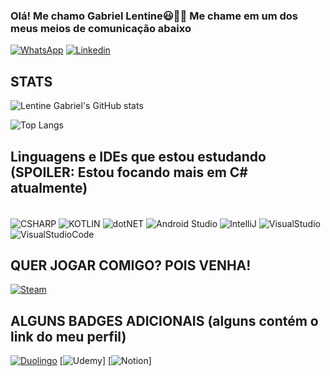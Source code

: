 ### Olá! Me chamo Gabriel Lentine😃👋🏻 Me chame em um dos meus meios de comunicação abaixo
[![WhatsApp](https://img.shields.io/badge/WhatsApp-25D366?style=for-the-badge&logo=whatsapp&logoColor=white)](https://api.whatsapp.com/send?phone=5511993240918)
[![Linkedin](https://img.shields.io/badge/LinkedIn-0077B5?style=for-the-badge&logo=linkedin&logoColor=white)](https://www.linkedin.com/in/gabriel-lentine-83a316239/)

## STATS
![Lentine Gabriel's GitHub stats](https://github-readme-stats.vercel.app/api?username=lentinegabriel&show_icons=true&theme=dracula)

![Top Langs](https://github-readme-stats.vercel.app/api/top-langs/?username=lentinegabriel&hide_progress=true)

## Linguagens e IDEs que estou estudando (SPOILER: Estou focando mais em C# atualmente)
<div style="display: inline_block"><br/>
  <img align="center" alt="CSHARP" src="https://img.shields.io/badge/C%23-239120?style=for-the-badge&logo=c-sharp&logoColor=white" />
  <img align="center" alt="KOTLIN" src="https://img.shields.io/badge/Kotlin-0095D5?&style=for-the-badge&logo=kotlin&logoColor=white" />
  <img align="center" alt="dotNET" src="https://img.shields.io/badge/.NET-5C2D91?style=for-the-badge&logo=.net&logoColor=white" />
  <img align="center" alt="Android Studio" src="https://img.shields.io/badge/Android_Studio-3DDC84?style=for-the-badge&logo=android-studio&logoColor=white" />
  <img align="center" alt="IntelliJ" src="https://img.shields.io/badge/IntelliJ_IDEA-000000.svg?style=for-the-badge&logo=intellij-idea&logoColor=white" />
  <img align="center" alt="VisualStudio" src="https://img.shields.io/badge/Visual_Studio-5C2D91?style=for-the-badge&logo=visual%20studio&logoColor=white" />
  <img align="center" alt="VisualStudioCode" src="https://img.shields.io/badge/Visual_Studio_Code-0078D4?style=for-the-badge&logo=visual%20studio%20code&logoColor=white" />
</div>

## QUER JOGAR COMIGO? POIS VENHA!
[![Steam](https://img.shields.io/badge/Steam-000000?style=for-the-badge&logo=steam&logoColor=white)](https://steamcommunity.com/id/lentine/)

## ALGUNS BADGES ADICIONAIS (alguns contém o link do meu perfil)
[![Duolingo](https://img.shields.io/badge/Duolingo-58CC02?style=for-the-badge&logo=Duolingo&logoColor=white)](https://pt.duolingo.com/profile/LentineGabriel)
[![Udemy](https://img.shields.io/badge/Udemy-EC5252?style=for-the-badge&logo=Udemy&logoColor=white)]
[![Notion](https://img.shields.io/badge/Notion-000000?style=for-the-badge&logo=notion&logoColor=white)]
